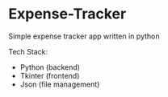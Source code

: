 # Expense-Tracker
Simple expense tracker app written in python

Tech Stack:
- Python (backend)
- Tkinter (frontend)
- Json (file management)
